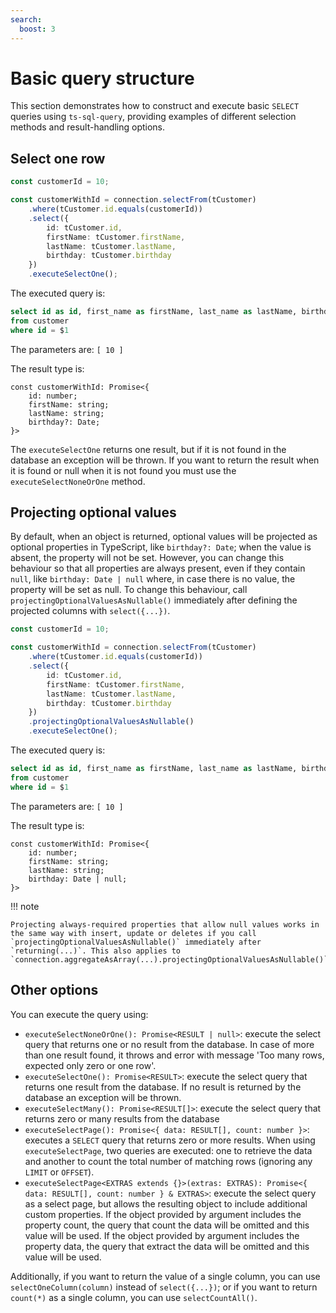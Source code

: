 ```yaml
---
search:
  boost: 3
---
```

# Basic query structure

This section demonstrates how to construct and execute basic `SELECT` queries using `ts-sql-query`, providing examples of different selection methods and result-handling options.

## Select one row

```ts
const customerId = 10;

const customerWithId = connection.selectFrom(tCustomer)
    .where(tCustomer.id.equals(customerId))
    .select({
        id: tCustomer.id,
        firstName: tCustomer.firstName,
        lastName: tCustomer.lastName,
        birthday: tCustomer.birthday
    })
    .executeSelectOne();
```

The executed query is:
```sql
select id as id, first_name as firstName, last_name as lastName, birthday as birthday 
from customer 
where id = $1
```

The parameters are: `[ 10 ]`

The result type is:
```tsx
const customerWithId: Promise<{
    id: number;
    firstName: string;
    lastName: string;
    birthday?: Date;
}>
```

The `executeSelectOne` returns one result, but if it is not found in the database an exception will be thrown. If you want to return the result when it is found or null when it is not found you must use the `executeSelectNoneOrOne` method.

## Projecting optional values

By default, when an object is returned, optional values will be projected as optional properties in TypeScript, like `birthday?: Date`; when the value is absent, the property will not be set. However, you can change this behaviour so that all properties are always present, even if they contain `null`, like `birthday: Date | null` where, in case there is no value, the property will be set as null. To change this behaviour, call `projectingOptionalValuesAsNullable()` immediately after defining the projected columns with `select({...})`.

```ts
const customerId = 10;

const customerWithId = connection.selectFrom(tCustomer)
    .where(tCustomer.id.equals(customerId))
    .select({
        id: tCustomer.id,
        firstName: tCustomer.firstName,
        lastName: tCustomer.lastName,
        birthday: tCustomer.birthday
    })
    .projectingOptionalValuesAsNullable()
    .executeSelectOne();
```

The executed query is:
```sql
select id as id, first_name as firstName, last_name as lastName, birthday as birthday 
from customer 
where id = $1
```

The parameters are: `[ 10 ]`

The result type is:
```tsx
const customerWithId: Promise<{
    id: number;
    firstName: string;
    lastName: string;
    birthday: Date | null;
}>
```

!!! note

    Projecting always-required properties that allow null values works in the same way with insert, update or deletes if you call `projectingOptionalValuesAsNullable()` immediately after `returning(...)`. This also applies to `connection.aggregateAsArray(...).projectingOptionalValuesAsNullable()`.

## Other options

You can execute the query using:

- `executeSelectNoneOrOne(): Promise<RESULT | null>`: execute the select query that returns one or no result from the database. In case of more than one result found, it throws and error with message 'Too many rows, expected only zero or one row'.
- `executeSelectOne(): Promise<RESULT>`: execute the select query that returns one result from the database. If no result is returned by the database an exception will be thrown.
- `executeSelectMany(): Promise<RESULT[]>`: execute the select query that returns zero or many results from the database
- `executeSelectPage(): Promise<{ data: RESULT[], count: number }>`: executes a `SELECT` query that returns zero or more results. When using `executeSelectPage`, two queries are executed: one to retrieve the data and another to count the total number of matching rows (ignoring any `LIMIT` or `OFFSET`).
- `executeSelectPage<EXTRAS extends {}>(extras: EXTRAS): Promise<{ data: RESULT[], count: number } & EXTRAS>`: execute the select query as a select page, but allows the resulting object to include additional custom properties. If the object provided by argument includes the property count, the query that count the data will be omitted and this value will be used. If the object provided by argument includes the property data, the query that extract the data will be omitted and this value will be used.

Additionally, if you want to return the value of a single column, you can use `selectOneColumn(column)` instead of `select({...})`; or if you want to return `count(*)` as a single column, you can use `selectCountAll()`.
